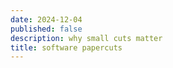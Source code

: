 ```yaml
---
date: 2024-12-04
published: false
description: why small cuts matter
title: software papercuts
---
```


